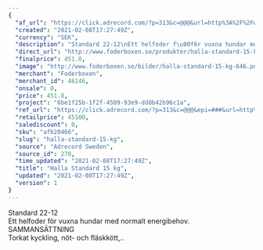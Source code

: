 ```yaml
---
{
  "af_url": "https://click.adrecord.com/?p=313&c=@@@&url=http%3A%2F%2Fwww.foderboxen.se%2Fprodukter%2Fhalla-standard-15-kg%2C646",
  "created": "2021-02-08T17:27:49Z",
  "currency": "SEK",
  "description": "Standard 22-12\nEtt helfoder f\u00f6r vuxna hundar med normalt energibehov.\nSAMMANS\u00c4TTNING\nTorkat kyckling, n\u00f6t- och fl\u00e4skk\u00f6tt,..",
  "direct_url": "http://www.foderboxen.se/produkter/halla-standard-15-kg,646",
  "finalprice": 451.0,
  "image": "http://www.foderboxen.se/bilder/halla-standard-15-kg-646.png",
  "merchant": "Foderboxen",
  "merchant_id": 46146,
  "onsale": 0,
  "price": 451.0,
  "project": "6be1f25b-1f2f-4509-93e9-dd8b42b96c1a",
  "ref_url": "https://click.adrecord.com/?p=313&c=@@@&epi=###&url=http%3A%2F%2Fwww.foderboxen.se%2Fprodukter%2Fhalla-standard-15-kg%2C646",
  "retailprice": 45100,
  "salediscount": 0,
  "sku": "afb20466",
  "slug": "halla-standard-15-kg",
  "source": "Adrecord Sweden",
  "source_id": 270,
  "time_updated": "2021-02-08T17:27:49Z",
  "title": "Halla Standard 15 kg",
  "updated": "2021-02-08T17:27:49Z",
  "version": 1
}
---
```


<p> Standard 22-12<br>Ett helfoder för vuxna hundar med normalt energibehov.<br>SAMMANSÄTTNING<br>Torkat kyckling, nöt- och fläskkött,..</p>
